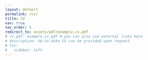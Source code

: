 ```yaml
---
layout: default
permalink: /cv/
title: CV
nav: true
nav_order: 5
redirect_to: assets/pdf/example_cv.pdf
# cv_pdf: example_cv.pdf # you can also use external links here
# description: Up-to-date CV can be provided upon request.
# toc:
#   sidebar: left
---
```

